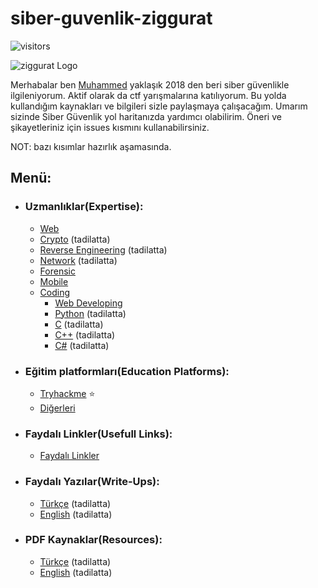 # siber-guvenlik-ziggurat
 ![visitors](https://visitor-badge.laobi.icu/badge?page_id=mel4mi.siber-guvenlik-ziggurat)
 <p></p>
<img alt="ziggurat Logo" src="https://github.com/mel4mi/siber-guvenlik-ziggurat/blob/main/Depo/resimler/ziggurat-preview.png" />

Merhabalar ben [Muhammed](https://www.linkedin.com/in/muhammed-uzuner/) yaklaşık 2018 den beri siber güvenlikle ilgileniyorum. Aktif olarak da ctf yarışmalarına katılıyorum. Bu yolda kullandığım kaynakları ve bilgileri sizle paylaşmaya çalışacağım. Umarım sizinde Siber Güvenlik yol haritanızda yardımcı olabilirim. Öneri ve şikayetleriniz için issues kısmını kullanabilirsiniz.

NOT: bazı kısımlar hazırlık aşamasında.


## Menü:
  * ### Uzmanlıklar(Expertise):
     * [ Web](/Depo/uzmanlıklar/Web/README.md)
     * [ Crypto](/Depo/uzmanlıklar/Crypto/README.md) (tadilatta)
     * [ Reverse Engineering](/Depo/uzmanlıklar/Reverse_Engineering/README.md) (tadilatta)
     * [ Network](/Depo/uzmanlıklar/Network/README.md) (tadilatta)
     * [ Forensic](/Depo/uzmanlıklar/Forensic/README.md)
     * [ Mobile ](/Depo/uzmanlıklar/Mobile/README.md) 
     * [ Coding](/Depo/uzmanlıklar/Coding/README.md) 
       * [ Web Developing](/Depo/uzmanlıklar/Coding/Web/README.md)
       * [Python](/Depo/uzmanlıklar/Coding/Python/README.md) (tadilatta)
       * [C](/Depo/uzmanlıklar/Coding/C/README.md) (tadilatta)
       * [C++](/Depo/uzmanlıklar/Coding/C++/README.md) (tadilatta)
       * [C#](/Depo/uzmanlıklar/C%23/README.md) (tadilatta)
     
  * ### Eğitim platformları(Education Platforms):
     * [ Tryhackme](https://www.tryhackme.com) :star:
     * [ Diğerleri](/Depo/eğitim_platformları/README.md)   
  * ### Faydalı Linkler(Usefull Links):
     * [Faydalı Linkler](/Depo/faydali_linkler/README.md)
  * ###  Faydalı Yazılar(Write-Ups):
     * [Türkçe](/Depo/faydalı_yazılar/Türkçe/README.md) (tadilatta)
     * [English](/Depo/faydalı_yazılar/English/README.md) (tadilatta)
  * ### PDF Kaynaklar(Resources):
     * [Türkçe](/Depo/kaynaklar/turkce/README.md) (tadilatta)
     * [English](Depo/kaynaklar/english/README.md) (tadilatta)

<!--
## Menü:

* [<img width="18" src="https://static-00.iconduck.com/assets.00/link-chain-icon-256x256-t8asdmp4.png" alt="link" border="0"> Faydalı Linkler](/faydalı-linkler)

* [<img width="18" src="https://static-00.iconduck.com/assets.00/link-chain-icon-256x256-t8asdmp4.png" alt="link" border="0"> Eğitim platformları](/egitim_platformlari)

* [<img width="18" src="https://static-00.iconduck.com/assets.00/link-chain-icon-256x256-t8asdmp4.png" alt="link" border="0"> Faydalı Yazılar](/faydalı-linkler)

* [<img width="18" src="https://static-00.iconduck.com/assets.00/link-chain-icon-256x256-t8asdmp4.png" alt="link" border="0"> PDF Kaynaklar](/kaynaklar)
-->
